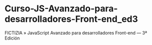 # Curso-JS-Avanzado-para-desarrolladores-Front-end_ed3
FICTIZIA » JavaScript Avanzado para desarrolladores Front-end — 3ª Edición
